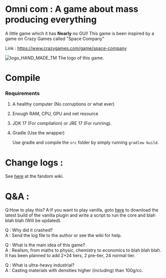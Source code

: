 Omni com :
A game about mass producing everything
===
A little game which it has __Nearly__ no GUI! This game is been inspired by a game on Crazy Games called "Space Company"<p>
Link : https://www.crazygames.com/game/space-company<p>
![logo_HAND_MADE_TM](https://static.wikia.nocookie.net/omni-com-official/images/2/29/Blank_128x128.png) The logo of this game.

Compile
===
### Requirements
1. A healthy computer (No corruptions or what ever)
2. Enough RAM, CPU, GPU and net resource
3. JDK 17 (For compilation) or JRE 17 (For running).
4. Gradle (Use the wrapper)

    Use gradle and compile the <code>src</code> folder by simply running <code>gradlew build</code>.

Change logs :
===

See [here](https://omni-com-official.fandom.com/wiki/Change_log) at the fandom wiki.

Q&A :
===
Q:How to play this?
A:If you want to play vanilla, goto [here](https://github.com/Sob1234509876/Vanilla/packages/) to download the latest build of the vanilla plugin and write a script to run the core and blah blah blah (Will be updated).

Q : Why did it crashed?<br>
A : Send the log file to the author or see the wiki for help.

Q : What is the main idea of this game?<br>
A : Realism, from maths to physic, chemistry to economics to blah blah blah. It has been planned to add 2+24 tiers, 2 pre-tier, 24 normal tier.

Q : What is ultra-heavy industrial?<br>
A : Casting materials with densities higher (including) than 100g/cc.